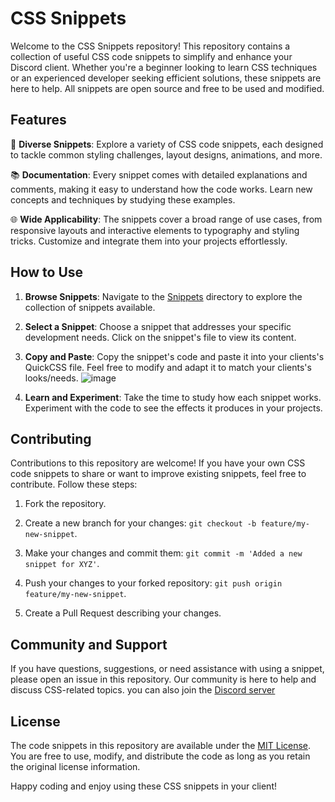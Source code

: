# CSS Snippets

Welcome to the CSS Snippets repository! This repository contains a collection of useful CSS code snippets to simplify and enhance your Discord client. Whether you're a beginner looking to learn CSS techniques or an experienced developer seeking efficient solutions, these snippets are here to help. All snippets are open source and free to be used and modified.

## Features

🎨 **Diverse Snippets**: Explore a variety of CSS code snippets, each designed to tackle common styling challenges, layout designs, animations, and more.

📚 **Documentation**: Every snippet comes with detailed explanations and comments, making it easy to understand how the code works. Learn new concepts and techniques by studying these examples.

🌐 **Wide Applicability**: The snippets cover a broad range of use cases, from responsive layouts and interactive elements to typography and styling tricks. Customize and integrate them into your projects effortlessly.

## How to Use

1. **Browse Snippets**: Navigate to the [Snippets](/snippets) directory to explore the collection of snippets available.

2. **Select a Snippet**: Choose a snippet that addresses your specific development needs. Click on the snippet's file to view its content.

3. **Copy and Paste**: Copy the snippet's code and paste it into your clients's QuickCSS file. Feel free to modify and adapt it to match your clients's looks/needs.
   ![image](https://github.com/devvyyxyz/css-snippets/assets/132696257/ccd91f3c-e9e3-4dea-b505-db170df9ec87)

4. **Learn and Experiment**: Take the time to study how each snippet works. Experiment with the code to see the effects it produces in your projects.

## Contributing

Contributions to this repository are welcome! If you have your own CSS code snippets to share or want to improve existing snippets, feel free to contribute. Follow these steps:

1. Fork the repository.

2. Create a new branch for your changes: `git checkout -b feature/my-new-snippet`.

3. Make your changes and commit them: `git commit -m 'Added a new snippet for XYZ'`.

4. Push your changes to your forked repository: `git push origin feature/my-new-snippet`.

5. Create a Pull Request describing your changes.

## Community and Support

If you have questions, suggestions, or need assistance with using a snippet, please open an issue in this repository. Our community is here to help and discuss CSS-related topics. you can also join the [Discord server](https://discord.gg/59a6jDAddj)

## License

The code snippets in this repository are available under the [MIT License](/LICENSE). You are free to use, modify, and distribute the code as long as you retain the original license information.

Happy coding and enjoy using these CSS snippets in your client!
